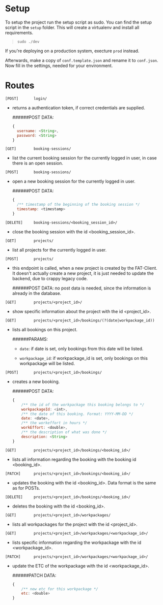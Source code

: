# Setup

To setup the project run the setup script as sudo. You can find the setup script in the `setup` folder. This will create a virtualenv and install all requirements.

>`sudo ./dev`

If you're deploying on a production system, execture `prod` instead.

Afterwards, make a copy of `conf.template.json` and rename it to `conf.json`. Now fill in the settings, needed for your environment.


# Routes

```[POST]		login/```
- returns a authentication token, if correct credentials are supplied.

  ######POST DATA:
  ```js
  {
  	username: <String>,
  	password: <String>
  }
  ```

```[GET]		booking-sessions/```
- list the current booking session for the currently logged in user, in case there is an open session.

```[POST]		booking-sessions/```
- open a new booking session for the currently logged in user.

  ######POST DATA:
  ```js
  {
  	/** timestamp of the beginning of the booking session */
  	timestamp: <timestamp>
  }
  ```

```[DELETE]     booking-sessions/<booking_session_id>/```
- close the booking session with the id \<booking_session_id\>.

```[GET]		projects/```
- list all projects for the currently logged in user.

```[POST]		projects/```
- this endpoint is called, when a new project is created by the FAT-Client. It doesn't actually create a new project, it is just needed to update the backend, due to crappy legacy code.

    ######POST DATA:
	no post data is needed, since the information is already in the database.

```[GET]		projects/<project_id>/```
- show specific information about the project with the id \<project_id\>.

```[GET]		projects/<project_id>/bookings/(?(date|workpackage_id))```
- lists all bookings on this project.

	######PARAMS:
	- `date`:
		if date is set, only bookings from this date will be listed.

	- `workpackage_id`:
		if workpackage_id is set, only bookings on this workpackage will be listed.

```[POST]		projects/<project_id>/bookings/```
- creates a new booking.

	######POST DATA:
	```js
	{
		/** the id of the workpackage this booking belongs to */
		workpackageId: <int>,
		/** the date of this booking. Format: YYYY-MM-DD */
		date: <date>,
		/** the workeffort in hours */
		workEffort: <double>,
		/** the description of what was done */
		description: <String>
	}
	```

```[GET]		projects/<project_id>/bookings/<booking_id>/```
- lists all information regarding the booking with the booking id \<booking_id\>.

```[PATCH]		projects/<project_id>/bookings/<booking_id>/```
- updates the booking with the id \<booking_id\>. Data format is the same as for POSTs.

```[DELETE]	    projects/<project_id>/bookings/<booking_id>/```
- deletes the booking with the id \<booking_id\>.

```[GET]		projects/<project_id>/workpackages/```
- lists all workpackages for the project with the id \<project_id\>.

```[GET]		projects/<project_id>/workpackages/<workpackage_id>/```
- lists specific information regarding the workpackage with the id \<workpackage_id\>.

```[PATCH]		projects/<project_id>/workpackages/<workpackage_id>/```
- update the ETC of the workpackage with the id \<workpackage_id\>.

	######PATCH DATA:
	```js
	{
		/** new etc for this workpackage */
		etc: <double>
	}
	```
